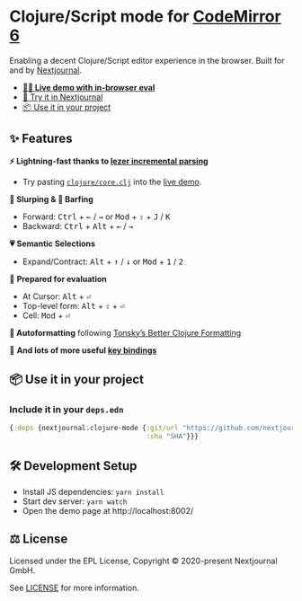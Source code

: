 # Clojure/Script mode for [CodeMirror 6](https://codemirror.net/6/)

Enabling a decent Clojure/Script editor experience in the browser. Built for and by [Nextjournal](https://nextjournal.com/).

* **[🤹‍♀️ Live demo with in-browser eval](https://nextjournal.github.io/clojure-mode/)**
* [🐢 Try it in Nextjournal](https://nextjournal.com/try/clojure?cm6=1)
* [📦 Use it in your project](#use-it-in-your-project)

## ✨ Features

**⚡️ Lightning-fast thanks to [lezer incremental parsing](https://lezer.codemirror.net/)**
* Try pasting [`clojure/core.clj`](https://raw.githubusercontent.com/clojure/clojure/master/src/clj/clojure/core.clj) into the [live demo](https://nextjournal.github.io/clojure-mode/).

**🥤 Slurping & 🤮 Barfing**  
* Forward: <kbd>Ctrl</kbd> + <kbd>←</kbd> / <kbd>→</kbd> or <kbd>Mod</kbd> + <kbd>⇧</kbd> + <kbd>J</kbd> / <kbd>K</kbd>  
* Backward: <kbd>Ctrl</kbd> + <kbd>Alt</kbd> + <kbd>←</kbd> / <kbd>→</kbd>

**💗 Semantic Selections**
* Expand/Contract: <kbd>Alt</kbd> + <kbd>↑</kbd> / <kbd>↓</kbd>	or <kbd>Mod</kbd> + <kbd>1</kbd> / <kbd>2</kbd>

🧙 **Prepared for evaluation**
* At Cursor: <kbd>Alt</kbd> + <kbd>⏎</kbd>
* Top-level form: <kbd>Alt</kbd> + <kbd>⇧</kbd> + <kbd>⏎</kbd>
* Cell: <kbd>Mod</kbd> + <kbd>⏎</kbd>

**🧹 Autoformatting** following [Tonsky’s Better Clojure Formatting](https://tonsky.me/blog/clojurefmt/)

🎹 **And lots of more useful [key bindings](https://nextjournal.github.io/clojure-mode/#keybindings)**

## 📦 Use it in your project

### Include it in your `deps.edn`

```clojure
{:deps {nextjournal.clojure-mode {:git/url "https://github.com/nextjournal/clojure-mode"
                                  :sha "SHA"}}}
```

## 🛠 Development Setup

* Install JS dependencies: `yarn install`
* Start dev server: `yarn watch`
* Open the demo page at http://localhost:8002/

## ⚖️ License

Licensed under the EPL License, Copyright © 2020-present Nextjournal GmbH.

See [LICENSE](https://github.com/nextjournal/clojure-mode/blob/master/LICENSE) for more information.
